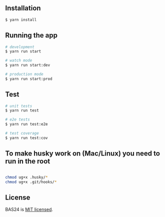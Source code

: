## Installation

```bash
$ yarn install
```

## Running the app

```bash
# development
$ yarn run start

# watch mode
$ yarn run start:dev

# production mode
$ yarn run start:prod
```

## Test

```bash
# unit tests
$ yarn run test

# e2e tests
$ yarn run test:e2e

# test coverage
$ yarn run test:cov
```


## To make husky work on (Mac/Linux) you need to run in the root

```bash

chmod ug+x .husky/*
chmod ug+x .git/hooks/*
```

## License

BAS24 is [MIT licensed](LICENSE).
